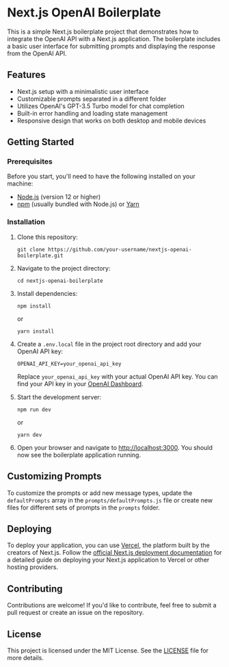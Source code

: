 # Next.js OpenAI Boilerplate

This is a simple Next.js boilerplate project that demonstrates how to integrate the OpenAI API with a Next.js application. The boilerplate includes a basic user interface for submitting prompts and displaying the response from the OpenAI API.

## Features

-   Next.js setup with a minimalistic user interface
-   Customizable prompts separated in a different folder
-   Utilizes OpenAI's GPT-3.5 Turbo model for chat completion
-   Built-in error handling and loading state management
-   Responsive design that works on both desktop and mobile devices

## Getting Started

### Prerequisites

Before you start, you'll need to have the following installed on your machine:

-   [Node.js](https://nodejs.org/en/download/) (version 12 or higher)
-   [npm](https://www.npmjs.com/get-npm) (usually bundled with Node.js) or [Yarn](https://yarnpkg.com/getting-started/install)

### Installation

1.  Clone this repository:

    `git clone https://github.com/your-username/nextjs-openai-boilerplate.git`

2.  Navigate to the project directory:


    `cd nextjs-openai-boilerplate`

3.  Install dependencies:

    `npm install`

    or

    `yarn install`

4.  Create a `.env.local` file in the project root directory and add your OpenAI API key:


    `OPENAI_API_KEY=your_openai_api_key`

    Replace `your_openai_api_key` with your actual OpenAI API key. You can find your API key in your [OpenAI Dashboard](https://platform.openai.com/account/api-keys).

5.  Start the development server:

    `npm run dev`

    or

    `yarn dev`

6.  Open your browser and navigate to [http://localhost:3000](http://localhost:3000/). You should now see the boilerplate application running.

## Customizing Prompts

To customize the prompts or add new message types, update the `defaultPrompts` array in the `prompts/defaultPrompts.js` file or create new files for different sets of prompts in the `prompts` folder.

## Deploying

To deploy your application, you can use [Vercel](https://vercel.com/), the platform built by the creators of Next.js. Follow the [official Next.js deployment documentation](https://nextjs.org/docs/deployment) for a detailed guide on deploying your Next.js application to Vercel or other hosting providers.

## Contributing

Contributions are welcome! If you'd like to contribute, feel free to submit a pull request or create an issue on the repository.

## License

This project is licensed under the MIT License. See the [LICENSE](https://chat.openai.com/LICENSE) file for more details.